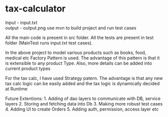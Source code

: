 # tax-calculator
Input - input.txt <br/>
output - output.png
use mvn to build project and run test cases

All the main code is present in src folder.
All the tests are present in test folder (MainTest runs input.txt test cases).

In the above project to model various products such as books, food, medical etc Factory Pattern
is used. The advantage of this pattern is that it is extensible to any product Type. Also,
more details can be added into current product types

For the tax calc, I have used Strategy patern. The advantage is that any new tax calc logic
can be easily added and the tax logic is dynamically decided at Runtime


Future Extentions:
    1. Adding of dao layers to communicate with DB, service layers
    2. Storing and fetching data into Db
    3. Making more robust test cases
    4. Adding UI to create Orders
    5. Adding auth, permission, access layer etc
